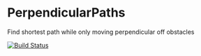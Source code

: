 # PerpendicularPaths
Find shortest path while only moving perpendicular off obstacles


[![Build Status](https://travis-ci.org/Jagermeister/PerpendicularPaths.svg?branch=master)](https://travis-ci.org/Jagermeister/PerpendicularPaths)
